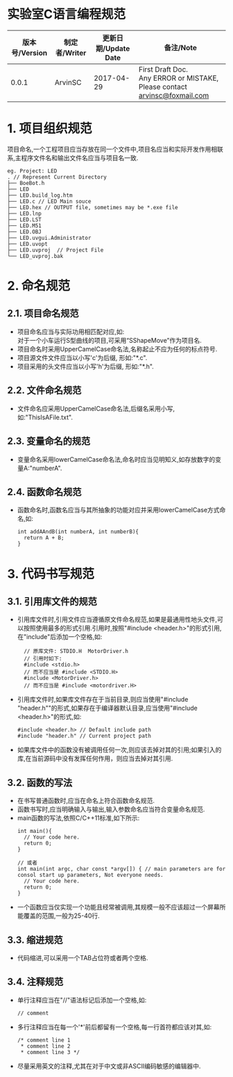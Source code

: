 # 实验室C语言编程规范
版本号/Version|制定者/Writer|更新日期/Update Date|备注/Note
--|--|--|--
0.0.1|ArvinSC|2017-04-29|First Draft Doc.  <br />Any ERROR or MISTAKE, Please contact <a href="mailto:arvinsc@foxmail.com?subject=FeedBackAtCProgrammingManual">arvinsc@foxmail.com</a>
# 1. 项目组织规范
项目命名,一个工程项目应当存放在同一个文件中,项目名应当和实际开发作用相联系,主程序文件名和输出文件名应当与项目名一致.  
```
eg. Project: LED
. // Represent Current Directory
├── BoeBot.h
├── LED
├── LED.build_log.htm
├── LED.c // LED Main souce
├── LED.hex // OUTPUT file, sometimes may be *.exe file
├── LED.lnp
├── LED.LST
├── LED.M51
├── LED.OBJ
├── LED.uvgui.Administrator
├── LED.uvopt
├── LED.uvproj  // Project File
└── LED_uvproj.bak
```

# 2. 命名规范
## 2.1. 项目命名规范
- 项目命名应当与实际功用相匹配对应,如:  
  对于一个小车运行S型曲线的项目,可采用“SShapeMove”作为项目名.
- 项目命名时采用UpperCamelCase命名法,名称起止不应为任何的标点符号.
- 项目源文件文件应当以小写'c'为后缀, 形如:"\*.c".
- 项目采用的头文件应当以小写'h'为后缀, 形如:"\*.h".
## 2.2. 文件命名规范
- 文件命名应采用UpperCamelCase命名法,后缀名采用小写,如:"ThisIsAFile.txt".
## 2.3. 变量命名的规范
- 变量命名采用lowerCamelCase命名法,命名时应当见明知义,如存放数字的变量A:"numberA".
## 2.4. 函数命名规范
- 函数命名时,函数名应当与其所抽象的功能对应并采用lowerCamelCase方式命名,如:
  ```
  int addAAndB(int numberA, int numberB){
    return A + B;
  }
  ```
# 3. 代码书写规范
## 3.1. 引用库文件的规范
- 引用库文件时,引用文件应当遵循原文件命名规范,如果是最通用性地头文件,可以按照使用最多的形式引用.引用时,按照"#include <header.h>"的形式引用,在"include"后添加一个空格,如:
    ```
      // 原库文件: STDIO.H  MotorDriver.h
      // 引用时如下:
      #include <stdio.h>  
      // 而不应当是 #include <STDIO.H>
      #include <MotorDriver.h>
      // 而不应当是 #include <motordriver.H>
    ```
- 引用库文件时,如果库文件存在于当前目录,则应当使用"#include "header.h""的形式,如果存在于编译器默认目录,应当使用"#include <header.h>"的形式,如:
  ```
  #include <header.h> // Default include path
  #include "header.h" // Current project path
  ```
- 如果库文件中的函数没有被调用任何一次,则应该去掉对其的引用;如果引入的库,在当前源码中没有发挥任何作用，则应当去掉对其引用.
## 3.2. 函数的写法
- 在书写普通函数时,应当在命名上符合函数命名规范.
- 函数书写时,应当明确输入与输出,输入参数命名应当符合变量命名规范.
- main函数的写法,依照C/C++11标准,如下所示:
  ```
  int main(){
    // Your code here.
    return 0;
  }

  // 或者
  int main(int argc, char const *argv[]) { // main parameters are for consol start up parameters, Not everyone needs.
    // Your code here.
    return 0;
  }
  ```
- 一个函数应当仅实现一个功能且经常被调用,其规模一般不应该超过一个屏幕所能覆盖的范围,一般为25-40行.
## 3.3. 缩进规范
- 代码缩进,可以采用一个TAB占位符或者两个空格.
## 3.4. 注释规范
- 单行注释应当在"//"语法标记后添加一个空格,如:
  ```
  // comment
  ```
- 多行注释应当在每一个'\*'前后都留有一个空格,每一行首符都应该对其,如:
  ```
  /* comment line 1
   * comment line 2
   * comment line 3 */
  ```
- 尽量采用英文的注释,尤其在对于中文或非ASCII编码敏感的编辑器中.
